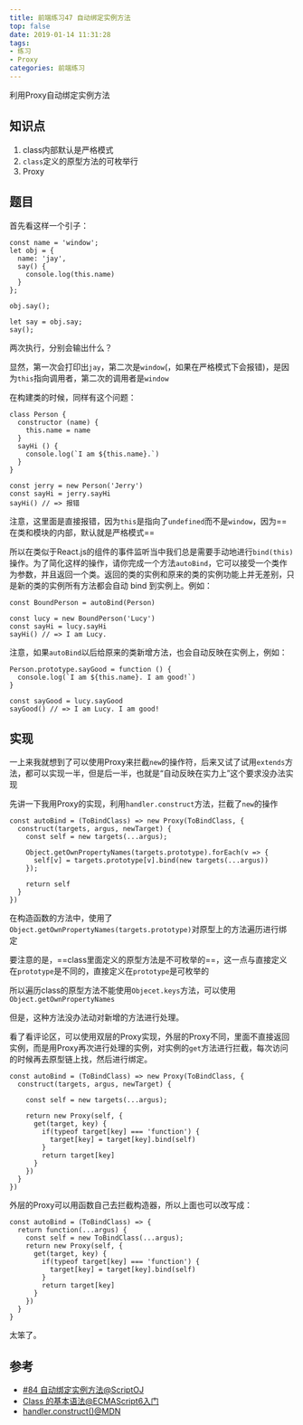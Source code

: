 ```yaml
---
title: 前端练习47 自动绑定实例方法
top: false
date: 2019-01-14 11:31:28
tags:
- 练习
- Proxy
categories: 前端练习
---
```


利用Proxy自动绑定实例方法

<!-- more -->

## 知识点

1. class内部默认是严格模式
2. `class`定义的原型方法的可枚举行
3. Proxy



## 题目

首先看这样一个引子：

```JS
const name = 'window';
let obj = {
  name: 'jay',
  say() {
    console.log(this.name)
  }
};

obj.say(); 

let say = obj.say;
say();
```
两次执行，分别会输出什么？

显然，第一次会打印出`jay`，第二次是`window`(，如果在严格模式下会报错)，是因为`this`指向调用者，第二次的调用者是`window`

在构建类的时候，同样有这个问题：

```JS
class Person {
  constructor (name) {
    this.name = name
  }
  sayHi () {
    console.log(`I am ${this.name}.`)
  }
}

const jerry = new Person('Jerry')
const sayHi = jerry.sayHi
sayHi() // => 报错
```
注意，这里面是直接报错，因为`this`是指向了`undefined`而不是`window`，因为==在类和模块的内部，默认就是严格模式==

所以在类似于React.js的组件的事件监听当中我们总是需要手动地进行`bind(this)`操作。为了简化这样的操作，请你完成一个方法`autoBind`，它可以接受一个类作为参数，并且返回一个类。返回的类的实例和原来的类的实例功能上并无差别，只是新的类的实例所有方法都会自动 bind 到实例上。例如：

```JS
const BoundPerson = autoBind(Person)

const lucy = new BoundPerson('Lucy')
const sayHi = lucy.sayHi
sayHi() // => I am Lucy.
```
注意，如果`autoBind`以后给原来的类新增方法，也会自动反映在实例上，例如：

```JS
Person.prototype.sayGood = function () {
  console.log(`I am ${this.name}. I am good!`)
}

const sayGood = lucy.sayGood
sayGood() // => I am Lucy. I am good!
```

## 实现

一上来我就想到了可以使用Proxy来拦截`new`的操作符，后来又试了试用`extends`方法，都可以实现一半，但是后一半，也就是“自动反映在实力上”这个要求没办法实现

先讲一下我用Proxy的实现，利用`handler.construct`方法，拦截了`new`的操作


```JS
const autoBind = (ToBindClass) => new Proxy(ToBindClass, {
  construct(targets, argus, newTarget) {
    const self = new targets(...argus);

    Object.getOwnPropertyNames(targets.prototype).forEach(v => {
      self[v] = targets.prototype[v].bind(new targets(...argus))
    });

    return self
  }
})
```
在构造函数的方法中，使用了`Object.getOwnPropertyNames(targets.prototype)`对原型上的方法遍历进行绑定

要注意的是，==class里面定义的原型方法是不可枚举的==，这一点与直接定义在`prototype`是不同的，直接定义在`prototype`是可枚举的

所以遍历class的原型方法不能使用`Objecet.keys`方法，可以使用`Object.getOwnPropertyNames`

但是，这种方法没办法动对新增的方法进行处理。

看了看评论区，可以使用双层的Proxy实现，外层的Proxy不同，里面不直接返回实例，而是用Proxy再次进行处理的实例，对实例的`get`方法进行拦截，每次访问的时候再去原型链上找，然后进行绑定。

```JS
const autoBind = (ToBindClass) => new Proxy(ToBindClass, {
  construct(targets, argus, newTarget) {

    const self = new targets(...argus);

    return new Proxy(self, {
      get(target, key) {
        if(typeof target[key] === 'function') {
          target[key] = target[key].bind(self)
        }
        return target[key]
      }
    })
  }
})
```
外层的Proxy可以用函数自己去拦截构造器，所以上面也可以改写成：

```JS
const autoBind = (ToBindClass) => {
  return function(...argus) {
    const self = new ToBindClass(...argus);
    return new Proxy(self, {
      get(target, key) {
        if(typeof target[key] === 'function') {
          target[key] = target[key].bind(self)
        }
        return target[key]
      }
    })
  }
}
```


太笨了。




## 参考

- [#84 自动绑定实例方法@ScriptOJ](http://scriptoj.mangojuice.top/problems/84)
- [Class 的基本语法@ECMAScript6入门](http://es6.ruanyifeng.com/#docs/class#this%E7%9A%84%E6%8C%87%E5%90%91)
- [handler.construct()@MDN](https://developer.mozilla.org/zh-CN/docs/Web/JavaScript/Reference/Global_Objects/Proxy/handler/construct/)
